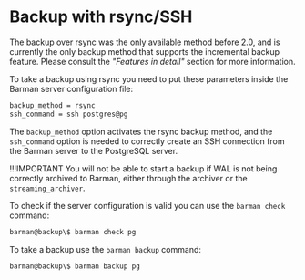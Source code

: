 # Backup with rsync/SSH

The backup over rsync was the only available method before 2.0, and is currently the only backup method that supports the incremental backup feature. Please consult the *"Features in detail"* section for more information.

To take a backup using rsync you need to put these parameters inside the Barman server configuration file:
```bash
backup_method = rsync
ssh_command = ssh postgres@pg
```
The `backup_method` option activates the rsync backup method, and the `ssh_command` option is needed to correctly create an SSH connection from the Barman server to the PostgreSQL server.

!!!IMPORTANT
    You will not be able to start a backup if WAL is not being correctly archived to Barman, either through the archiver or the `streaming_archiver`.

To check if the server configuration is valid you can use the `barman check` command:
```bash
barman@backup\$ barman check pg
```
To take a backup use the `barman backup` command:
```bash
barman@backup\$ barman backup pg
```